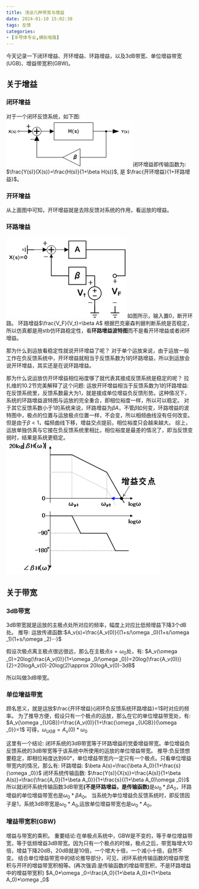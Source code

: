 ```yaml
---
title: 浅谈几种带宽与增益
date: 2024-01-10 15:02:38
tags: 反馈
categories: 
- [半导体专业,模拟电路]
---
```

今天记录一下闭环增益、开环增益、环路增益，以及3dB带宽、单位增益带宽(UGB)、增益带宽积(GBW)。
<!--more-->
## 关于增益
### 闭环增益
对于一个闭环反馈系统，如下图:
![20240110153857](https://raw.githubusercontent.com/shenguosai/MyPic/img/img/20240110153857.png)
闭环增益即传输函数为: $\frac{Y(s)}{X(s)}=\frac{H(s)}{1+\beta H(s)}$, 是 $\frac{开环增益}{1+环路增益}$。

### 开环增益
从上面图中可知，开环增益就是去除反馈对系统的作用，看运放的增益。

### 环路增益
![20240110154642](https://raw.githubusercontent.com/shenguosai/MyPic/img/img/20240110154642.png)
如图所示，输入置0，断开环路。
环路增益$\frac{V_F}{V_t}=\beta A$
根据巴克豪森判据判断系统是否稳定，所以仿真都是用stb仿环路稳定性，看<b>环路增益波特图</b>而不是看开环增益或者闭环增益。

那为什么到运放看稳定性就说开环增益了呢？
对于单个运放来说，由于运放一般工作在负反馈系统中，开环增益就相当于反馈系数为1的环路增益，所以到运放会说开环增益，其实还是在说环路增益。

那为什么说运放仿开环增益相位裕度够了就代表其接成反馈系统是稳定的呢？
拉扎维的10.2节完美解释了这个问题:
运放开环增益相当于反馈系数为1的环路增益:在反馈系统里，反馈系数最大为1，就是接成单位增益负反馈形势。这种情况下，系统的环路增益波特图与运放的完全重合，即相位裕度一样，所以可以稳定。
对于其它反馈系数小于1的系统来说，环路增益为$\beta A$，不管$\beta$如何变，环路增益的波特图中，极点的位置与运放极点位置一样，不会变，所以相频曲线没有任何改变。但是由于$\beta <1$，幅频曲线下移，增益交点提前，相位裕度只会越来越大。
综上，运放单独仿真与它接在负反馈系统里相比，相位裕度是最差的情况了，即当反馈变弱时，结果是系统更稳定。
![20240110161104](https://raw.githubusercontent.com/shenguosai/MyPic/img/img/20240110161104.png)

## 关于带宽
### 3dB带宽
3dB带宽就是运放的主极点处所对应的频率，幅度上对应比低频增益下降3个dB处。
推导:
运放传递函数:$A_v(s)=\frac{A_v(0)}{(1+s/\omega _0)(1+s/\omega _1)(1+s/\omega _2)···}$

假设次极点离主极点很远很远，那么在主极点$s=\omega _0$处，有:
$A_v(\omega _0)=20log(\frac{A_v(0)}{1+\omega _0/\omega _0})=20log(\frac{A_v(0))}{2}=20logA_v(0)-20log(2)\approx 20logA_v(0)-3dB$

所以叫做3dB带宽。

### 单位增益带宽
顾名思义，就是运放$\frac{开环增益}{闭环负反馈系统环路增益}=1$时对应的频率。
为了推导方便，假设只有一个极点的运放，那么在它的单位增益带宽处，有:
$A_v(\omega _{UGB})=\frac{A_v(0)}{1+\frac{\omega _{UGB}}{\omega _0}}=1$
可得，$\omega _{UGB}=A_v(0)*\omega _0$

这里有一个结论: 闭环系统的3dB带宽等于环路增益的党委增益带宽。单位增益负反馈系统的3dB带宽等于该系统中所使用的运放的单位增益带宽。
推导:负反馈想要稳定，即相位裕度达到60°，单位增益带宽内一定只有一个极点。只看单位增益带宽内的情况，那么有:
环路增益: $\beta A(s)=\frac{\beta A_0}{1+\frac{s}{\omega _0}}$
闭环系统传输函数: $\frac{Y(s)}{X(s)}=\frac{A(s)}{1+\beta A(s)}=\frac{\frac{A_0}{1+\beta A_0}}{1+\frac{s}{(1+\beta A_0)\omega _0}}$
所以就闭环系统传输函数3dB带宽<b>(不是环路增益，是传输函数)</b>是$\omega _0*\beta A_0$，环路增益的单位增益带宽也是$\omega _0*\beta A_0$。
当系统为单位增益负反馈系统时，即反馈因子是1，系统3dB带宽是$\omega _0*A_0$,运放单位增益带宽也是$\omega _0*A_0$。

### 增益带宽积(GBW)
增益与带宽的乘积。
重要结论:在单极点系统中，GBW是不变的，等于单位增益带宽，等于低频增益3dB带宽。因为只有一个极点的时候，极点之后，带宽每增大10倍，增益下降20dB，20dB就是10倍，一个增大十倍，一个减小十倍，自然不变。
结合单位增益带宽中的结论推导部分，可见，闭环系统传输函数的增益带宽积与开环的增益带宽积相等。(再次强调:是传输函数的增益带宽积，不是环路增益中的增益带宽积)
$A_0*\omega _0=\frac{A_0}{1+\beta A_0}*(1+\beta A_0)*\omega _0$